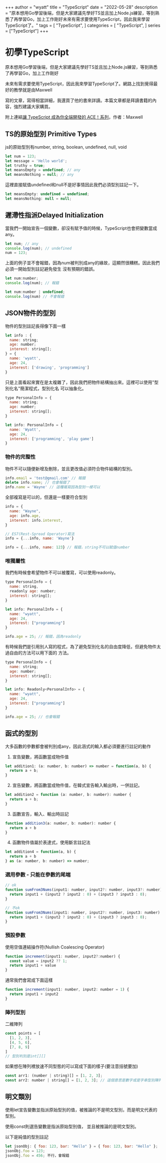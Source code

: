+++
author = "wyatt"
title = "TypeScript"
date = "2022-05-28"
description = "原本想用Go學習後端，但是大家建議先學好TS並且加上Node.js練習，等到熟悉了再學習Go，加上工作剛好未來有需求要使用TypeScript，因此我來學習TypeScript了。"
tags = [
    "TypeScript",
]
categories = [
    "TypeScript",
]
series = ["TypeScript"]
+++
# 初學TypeScript
原本想用Go學習後端，但是大家建議先學好TS並且加上Node.js練習，等到熟悉了再學習Go，加上工作剛好

未來有需求要使用TypeScript，因此我來學習TypeScript了。網路上找到覺得最好的教學就是由Maxwell

寫的文章，寫得相當詳細，我還買了他的書來詳讀。本篇文章都是拜讀書籍的內容，強烈建議大家購買。

附上連結[讓 TypeScript 成為你全端開發的 ACE！系列](https://ithelp.ithome.com.tw/users/20120614/ironman/2685)，作者：Maxwell


## TS的原始型別 Primitive Types
js的原始型別有number, string, boolean, undefined, null, void
```js
let num = 123;
let message = 'Hello world';
let truthy = true;
let meansEmpty = undefined; // any
let meansNothing = null; // any
```
這裡直接賦值undefined和null不是好事情因此我們必須型別註記一下。
```js
let meansEmpty: undefined = undefined;
let meansNothing: null = null;
```

## 遲滯性指派Delayed Initialization
當我們一開始宣告一個變數，卻沒有賦予值的時候，TypeScript也會把變數當成any。
```js
let num; // any
console.log(num); // undefined
num = 123;
```
上面的例子並不會報錯，因為num被判別成any的緣故，這顯然很糟糕。因此我們必須一開始型別註記避免發生
沒有預期的錯誤。
```js
let num:number;
console.log(num); // 報錯
```
```js
let num:number | undefined;
console.log(num) // 不會報錯
```

## JSON物件的型別
物件的型別註記長得像下面一樣
```js
let info : {
  name: string;
  age: number;
  interest: string[];
} = {
  name: 'wyatt',
  age: 24,
  interest: ['drawing', 'programming']
}
```
只是上面看起來實在是太複雜了，因此我們把物件結構抽出來。這裡可以使用"型別化名"簡潔程式，型別化名
可以抽象化。
```js
type PersonalInfo = {
  name: string;
  age: number;
  interest: string[];
}

let info: PersonalInfo = {
  name: 'Wyatt',
  age: 24,
  interest: ['programming', 'play game']
}
```


### 物件的完整性
物件不可以隨便新增及刪除，並且更改值必須符合物件結構的型別。
```js
info.email = 'test@gmail.com' // 報錯
delete info.name; // 也會報錯了
info.name = 'Wayne' // 這種複寫因為型別一樣可以
```
全部複寫是可以的，但還是一樣要符合型別
```js
info = {
  name: "Wayne",
  age: info.age,
  interest: info.interest,
}

// ES7(Rest-Spread Operator)寫法
info = {...info, name: 'Wayne'}

info = {...info, name: 123} // 報錯，string不可以賦值number
```

### 唯獨屬性
我們有時候會希望物件不可以被覆寫，可以使用readonly。
```js
type PersonalInfo = {
  name: string,
  readonly age: number;
  interest: string[];
}

let info: PersonalInfo = {
  name: "wyatt",
  age: 24,
  interest: ["programming"]
}

info.age = 25; // 報錯，因為readonly
```
有時候我們是引用別人寫的程式，為了避免型別化名的自由度降低，但避免物件太過自由的方法可以用下面的
方法。
```js
type PersonalInfo = {
  name: string;
  age: number;
  interest: string[];
}

let info: Readonly<PersonalInfo> = {
  name: "wyatt",
  age: 24,
  interest: ["programming"]
}

info.age = 25; // 也會報錯
```

## 函式的型別
大多函數的參數都會被判別成any，因此涵式的輸入都必須要進行註記的動作

1. 宣告變數，將函數當成物件值
```js
let addition1: (a: number, b: number) => number = function(a, b) {
  return a + b;
}
```

2. 宣告變數，將函數當成物件值，在韓式宣告輸入輸出時，一併註記。
```js
let addition2 = function (a: number, b: number): number {
  return a + b;
}
```


3. 函數宣告，輸入、輸出時註記
```js
function addition3(a: number, b: number): number {
  return a + b
}
```

4. 函數物件值屬於表達式，使用斷言註記法
```js
let addition4 = function(a, b) {
  return a + b
} as (a: number, b: number) => number;
```

### 選用參數 - 只能在參數的尾端
```js
// ok
function sumFrom3Nums(input1: number, input2?: number, input3?: number) {
  return input1 + (input2 ? input2 : 0) + (input3 ? input3 : 0);
}

// 不ok
function sumFrom3Nums(input1: number, input2?: number, input3: number) {
  return input1 + (input2 ? input2 : 0) + (input3 ? input3 : 0);
}
```
### 預設參數
使用空值連結操作符(Nullish Coalescing Operator)
```js
function increment(input1: number, input2?:number) {
  const value = input2 ?? 1;
  return input1 + value
}
```
通常我們會寫成下面這樣
```js
function increment(input1: number, input2: number = 1) {
  return input1 + input2
}
```

### 陣列型別
二維陣列
```js
const points = [
  [1, 2, 3],
  [4, 5, 6],
  [7, 8, 9]
]
// 型別判別是int[][]
```
如果想在陣列裡放速不同型態的可以寫成下面的樣子(要注意括號要加)
```js
const arr1: (number | string)[] = [1, 2, 3];
const arr2: number | string[] = [1, 2, 3]; // 這個意思是數字或是字串型別陣列，會報錯
```

## 明文類別
使用let宣告變數並指派原始型別的值，被推論的不是明文型別，而是明文代表的型別。

使用const則選告變數是指派原始型別值， 並且被推論的是明文型別。

以下是純值的型別註記
```js
let jsonObj: { foo: 123, bar: "Hello" } = { foo: 123, bar: "Hello" };
jsonObj.foo = 123;
jsonObj.foo = 456; 不行，會報錯
```
